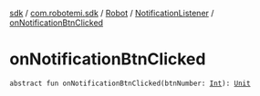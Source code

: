 [sdk](../../../index.md) / [com.robotemi.sdk](../../index.md) / [Robot](../index.md) / [NotificationListener](index.md) / [onNotificationBtnClicked](./on-notification-btn-clicked.md)

# onNotificationBtnClicked

`abstract fun onNotificationBtnClicked(btnNumber: `[`Int`](https://kotlinlang.org/api/latest/jvm/stdlib/kotlin/-int/index.html)`): `[`Unit`](https://kotlinlang.org/api/latest/jvm/stdlib/kotlin/-unit/index.html)
